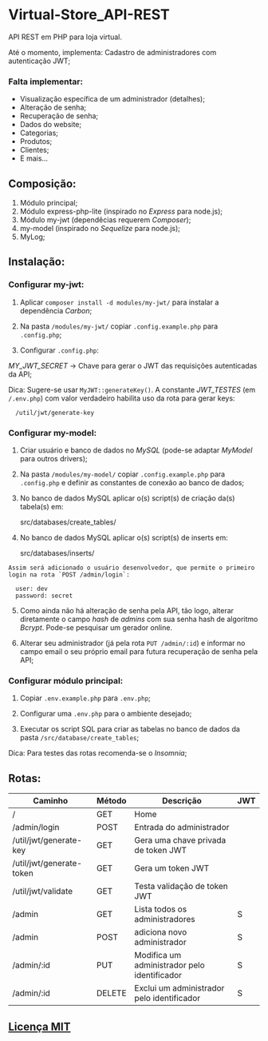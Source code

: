 # Virtual-Store_API-REST
 API REST em PHP para loja virtual.

 Até o momento, implementa:
 Cadastro de administradores com autenticação JWT;

### Falta implementar:
 - Visualização específica de um administrador (detalhes);
 - Alteração de senha;
 - Recuperação de senha;
 - Dados do website;
 - Categorias;
 - Produtos;
 - Clientes;
 - E mais...
 
## Composição:
 1) Módulo principal;
 2) Módulo express-php-lite (inspirado no *Express* para node.js);
 3) Módulo my-jwt (dependêcias requerem *Composer*);
 4) my-model (inspirado no *Sequelize* para node.js);
 5) MyLog;


## Instalação:

### Configurar my-jwt:
 
 1) Aplicar `composer install -d modules/my-jwt/` para instalar a dependência *Carbon*;

 2) Na pasta `/modules/my-jwt/` copiar `.config.example.php` para `.config.php`;

 3) Configurar `.config.php`:

  *MY_JWT_SECRET* -> Chave para gerar o JWT das requisições autenticadas da API;
    
  Dica: Sugere-se usar `MyJWT::generateKey()`.
  A constante *JWT_TESTES* (em `/.env.php`) com valor verdadeiro habilita uso da rota para gerar keys:
       
      /util/jwt/generate-key

### Configurar my-model:

  1) Criar usuário e banco de dados no *MySQL* (pode-se adaptar *MyModel* para outros drivers);

  2) Na pasta `/modules/my-model/` copiar `.config.example.php` para `.config.php` e definir as constantes de conexão ao banco de dados;

  3) No banco de dados MySQL aplicar o(s) script(s) de criação da(s) tabela(s) em:

      src/databases/create_tables/

  4) No banco de dados MySQL aplicar o(s) script(s) de inserts em:
  
      src/databases/inserts/

    Assim será adicionado o usuário desenvolvedor, que permite o primeiro login na rota `POST /admin/login`:
  
      user: dev
      password: secret

  5) Como ainda não há alteração de senha pela API, tão logo, alterar diretamente o campo _hash_ de _admins_ com sua senha hash de algoritmo *Bcrypt*. Pode-se pesquisar um gerador online.

  6) Alterar seu administrador (já pela rota `PUT /admin/:id`) e informar no campo email o seu próprio email para futura recuperação de senha pela API;


### Configurar módulo principal:
 
 1) Copiar `.env.example.php` para `.env.php`;

 2) Configurar uma `.env.php` para o ambiente desejado;

 3) Executar os script SQL para criar as tabelas no banco de dados da pasta `/src/database/create_tables`;

 Dica: Para testes das rotas recomenda-se o *Insomnia*;


## Rotas:

Caminho | Método | Descrição | JWT
------- | ------ | --------- | ---
/ | GET | Home |
/admin/login | POST | Entrada do administrador |
/util/jwt/generate-key | GET | Gera uma chave privada de token JWT |
/util/jwt/generate-token | GET | Gera um token JWT |
/util/jwt/validate | GET | Testa validação de token JWT |
/admin | GET | Lista todos os administradores | S
/admin | POST | adiciona novo administrador | S
/admin/:id | PUT | Modifica um administrador pelo identificador | S
/admin/:id | DELETE | Exclui um administrador pelo identificador | S


## <a href="LICENSE">Licença MIT</a>
